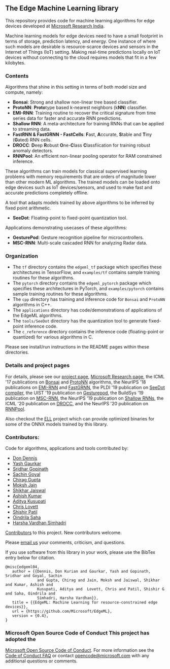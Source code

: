 ## The Edge Machine Learning library

This repository provides code for machine learning algorithms for edge devices
developed at [Microsoft Research
India](https://www.microsoft.com/en-us/research/project/resource-efficient-ml-for-the-edge-and-endpoint-iot-devices/). 

Machine learning models for edge devices need to have a small footprint in
terms of storage, prediction latency, and energy. One instance of where such 
models are desirable is resource-scarce devices and sensors in the Internet 
of Things (IoT) setting. Making real-time predictions locally on IoT devices 
without connecting to the cloud requires models that fit in a few kilobytes.

### Contents
Algorithms that shine in this setting in terms of both model size and compute, namely:
 - **Bonsai**: Strong and shallow non-linear tree based classifier.
 - **ProtoNN**: **Proto**type based k-nearest neighbors (k**NN**) classifier. 
 - **EMI-RNN**: Training routine to recover the critical signature from time series data for faster and accurate RNN predictions.
 - **Shallow RNN**: A meta-architecture for training RNNs that can be applied to streaming data.
 - **FastRNN & FastGRNN - FastCells**: **F**ast, **A**ccurate, **S**table and **T**iny (**G**ated) RNN cells.
 - **DROCC**: **D**eep **R**obust **O**ne-**C**lass **C**lassfiication for training robust anomaly detectors.
 - **RNNPool**: An efficient non-linear pooling operator for RAM constrained inference.

These algorithms can train models for classical supervised learning problems
with memory requirements that are orders of magnitude lower than other modern
ML algorithms. The trained models can be loaded onto edge devices such as IoT
devices/sensors, and used to make fast and accurate predictions completely
offline.

A tool that adapts models trained by above algorithms to be inferred by fixed point arithmetic.
 - **SeeDot**: Floating-point to fixed-point quantization tool.

Applications demonstrating usecases of these algorithms:
 - **GesturePod**: Gesture recognition pipeline for microcontrollers.
 - **MSC-RNN**: Multi-scale cascaded RNN for analyzing Radar data.

### Organization
 - The `tf` directory contains the `edgeml_tf` package which specifies these architectures in TensorFlow,
   and `examples/tf` contains sample training routines for these algorithms.
 - The `pytorch` directory contains the `edgeml_pytorch` package which specifies these architectures in PyTorch,
   and `examples/pytorch` contains sample training routines for these algorithms.
 - The `cpp` directory has training and inference code for `Bonsai` and `ProtoNN` algorithms in C++.
 - The `applications` directory has code/demonstrations of applications of the EdgeML algorithms. 
 - The `tools/SeeDot` directory has the quantization tool to generate fixed-point inference code.  
 - The `c_reference` directory contains the inference code (floating-point or quantized) for various algorithms in C.

Please see install/run instructions in the README pages within these directories.

### Details and project pages
For details, please see our
 [project page](https://microsoft.github.io/EdgeML/), 
 [Microsoft Research page](https://www.microsoft.com/en-us/research/project/resource-efficient-ml-for-the-edge-and-endpoint-iot-devices/),
the ICML '17 publications on [Bonsai](/docs/publications/Bonsai.pdf) and
[ProtoNN](/docs/publications/ProtoNN.pdf) algorithms, 
the NeurIPS '18 publications on [EMI-RNN](/docs/publications/emi-rnn-nips18.pdf) and
[FastGRNN](/docs/publications/FastGRNN.pdf),
the PLDI '19 publication on [SeeDot compiler](/docs/publications/SeeDot.pdf),
the UIST '19 publication on [Gesturepod](/docs/publications/GesturePod-UIST19.pdf), 
the BuildSys '19 publication on [MSC-RNN](/docs/publications/MSCRNN.pdf),
the NeurIPS '19 publication on [Shallow RNNs](/docs/publications/Sha-RNN.pdf),
the ICML '20 publication on [DROCC](/docs/publications/drocc.pdf),
and the NeurIPS '20 publication on [RNNPool](/docs/publications/RNNPool.pdf).


Also checkout the [ELL](https://github.com/Microsoft/ELL) project which can
provide optimized binaries for some of the ONNX models trained by this library.

### Contributors:
Code for algorithms, applications and tools contributed by:
  - [Don Dennis](https://dkdennis.xyz)
  - [Yash Gaurkar](https://github.com/mr-yamraj/)
  - [Sridhar Gopinath](http://www.sridhargopinath.in/)
  - [Sachin Goyal](https://saching007.github.io/)
  - [Chirag Gupta](https://aigen.github.io/)
  - [Moksh Jain](https://github.com/MJ10)
  - [Shikhar Jaiswal](https://shikharj.github.io/)
  - [Ashish Kumar](https://ashishkumar1993.github.io/)
  - [Aditya Kusupati](https://adityakusupati.github.io/)
  - [Chris Lovett](https://github.com/lovettchris)
  - [Shishir Patil](https://shishirpatil.github.io/)
  - [Oindrila Saha](https://github.com/oindrilasaha)
  - [Harsha Vardhan Simhadri](http://harsha-simhadri.org)

[Contributors](https://microsoft.github.io/EdgeML/People) to this project. New contributors welcome.

Please [email us](mailto:edgeml@microsoft.com) your comments, criticism, and questions.

If you use software from this library in your work, please use the BibTex entry below for citation.

```
@misc{edgeml04,
   author = {{Dennis, Don Kurian and Gaurkar, Yash and Gopinath, Sridhar and Goyal, Sachin 
              and Gupta, Chirag and Jain, Moksh and Jaiswal, Shikhar and Kumar, Ashish and
              Kusupati, Aditya and  Lovett, Chris and Patil, Shishir G and Saha, Oindrila and
              Simhadri, Harsha Vardhan}},
   title = {{EdgeML: Machine Learning for resource-constrained edge devices}},
   url = {https://github.com/Microsoft/EdgeML},
   version = {0.4},
}
```

### Microsoft Open Source Code of Conduct This project has adopted the
[Microsoft Open Source Code of
Conduct](https://opensource.microsoft.com/codeofconduct/). For more information
see the [Code of Conduct
FAQ](https://opensource.microsoft.com/codeofconduct/faq/) or contact
[opencode@microsoft.com](mailto:opencode@microsoft.com) with any additional
questions or comments.
